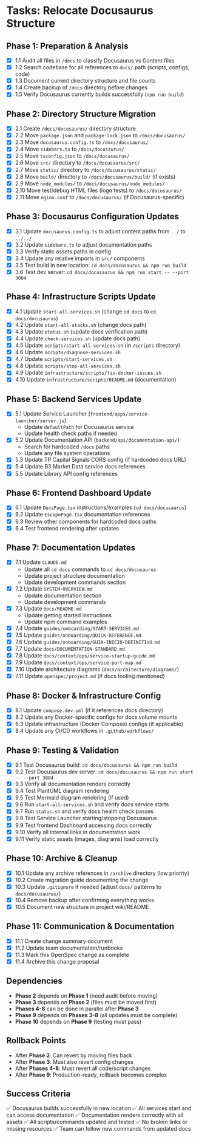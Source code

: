 # Tasks: Relocate Docusaurus Structure

## Phase 1: Preparation & Analysis

- [x] 1.1 Audit all files in `/docs` to classify Docusaurus vs Content files
- [x] 1.2 Search codebase for all references to `docs/` path (scripts, configs, code)
- [x] 1.3 Document current directory structure and file counts
- [x] 1.4 Create backup of `/docs` directory before changes
- [x] 1.5 Verify Docusaurus currently builds successfully (`npm run build`)

## Phase 2: Directory Structure Migration

- [x] 2.1 Create `/docs/docusaurus/` directory structure
- [x] 2.2 Move `package.json` and `package-lock.json` to `/docs/docusaurus/`
- [x] 2.3 Move `docusaurus.config.ts` to `/docs/docusaurus/`
- [x] 2.4 Move `sidebars.ts` to `/docs/docusaurus/`
- [x] 2.5 Move `tsconfig.json` to `/docs/docusaurus/`
- [x] 2.6 Move `src/` directory to `/docs/docusaurus/src/`
- [x] 2.7 Move `static/` directory to `/docs/docusaurus/static/`
- [x] 2.8 Move `build/` directory to `/docs/docusaurus/build/` (if exists)
- [x] 2.9 Move `node_modules/` to `/docs/docusaurus/node_modules/`
- [x] 2.10 Move test/debug HTML files (logo tests) to `/docs/docusaurus/`
- [x] 2.11 Move `nginx.conf` to `/docs/docusaurus/` (if Docusaurus-specific)

## Phase 3: Docusaurus Configuration Updates

- [x] 3.1 Update `docusaurus.config.ts` to adjust content paths from `../` to `../../`
- [x] 3.2 Update `sidebars.ts` to adjust documentation paths
- [x] 3.3 Verify static assets paths in config
- [x] 3.4 Update any relative imports in `src/` components
- [x] 3.5 Test build in new location: `cd docs/docusaurus && npm run build`
- [x] 3.6 Test dev server: `cd docs/docusaurus && npm run start -- --port 3004`

## Phase 4: Infrastructure Scripts Update

- [x] 4.1 Update `start-all-services.sh` (change `cd docs` to `cd docs/docusaurus`)
- [x] 4.2 Update `start-all-stacks.sh` (change docs path)
- [x] 4.3 Update `status.sh` (update docs verification path)
- [x] 4.4 Update `check-services.sh` (update docs path)
- [x] 4.5 Update `scripts/start-all-services.sh` (in `/scripts` directory)
- [x] 4.6 Update `scripts/diagnose-services.sh`
- [x] 4.7 Update `scripts/start-services.sh`
- [x] 4.8 Update `scripts/stop-all-services.sh`
- [x] 4.9 Update `infrastructure/scripts/fix-docker-issues.sh`
- [x] 4.10 Update `infrastructure/scripts/README.md` (documentation)

## Phase 5: Backend Services Update

- [x] 5.1 Update Service Launcher (`frontend/apps/service-launcher/server.js`)
  - Update `defaultPath` for Docusaurus service
  - Update health check paths if needed
- [x] 5.2 Update Documentation API (`backend/api/documentation-api/`)
  - Search for hardcoded `/docs` paths
  - Update any file system operations
- [x] 5.3 Update TP Capital Signals CORS config (if hardcoded docs URL)
- [x] 5.4 Update B3 Market Data service docs references
- [x] 5.5 Update Library API config references

## Phase 6: Frontend Dashboard Update

- [x] 6.1 Update `DocsPage.tsx` instructions/examples (`cd docs/docusaurus`)
- [x] 6.2 Update `EscopoPage.tsx` documentation references
- [x] 6.3 Review other components for hardcoded docs paths
- [x] 6.4 Test frontend rendering after updates

## Phase 7: Documentation Updates

- [x] 7.1 Update `CLAUDE.md`
  - Update all `cd docs` commands to `cd docs/docusaurus`
  - Update project structure documentation
  - Update development commands section
- [x] 7.2 Update `SYSTEM-OVERVIEW.md`
  - Update documentation section
  - Update development commands
- [x] 7.3 Update `docs/README.md`
  - Update getting started instructions
  - Update npm command examples
- [x] 7.4 Update `guides/onboarding/START-SERVICES.md`
- [x] 7.5 Update `guides/onboarding/QUICK-REFERENCE.md`
- [x] 7.6 Update `guides/onboarding/GUIA-INICIO-DEFINITIVO.md`
- [x] 7.7 Update `docs/DOCUMENTATION-STANDARD.md`
- [x] 7.8 Update `docs/context/ops/service-startup-guide.md`
- [x] 7.9 Update `docs/context/ops/service-port-map.md`
- [x] 7.10 Update architecture diagrams (`docs/architecture/diagrams/`)
- [x] 7.11 Update `openspec/project.md` (if docs tooling mentioned)

## Phase 8: Docker & Infrastructure Config

- [x] 8.1 Update `compose.dev.yml` (if it references docs directory)
- [x] 8.2 Update any Docker-specific configs for docs volume mounts
- [x] 8.3 Update infrastructure (Docker Compose) configs (if applicable)
- [x] 8.4 Update any CI/CD workflows in `.github/workflows/`

## Phase 9: Testing & Validation

- [x] 9.1 Test Docusaurus build: `cd docs/docusaurus && npm run build`
- [x] 9.2 Test Docusaurus dev server: `cd docs/docusaurus && npm run start -- --port 3004`
- [x] 9.3 Verify all documentation renders correctly
- [x] 9.4 Test PlantUML diagram rendering
- [x] 9.5 Test Mermaid diagram rendering (if used)
- [x] 9.6 Run `start-all-services.sh` and verify docs service starts
- [x] 9.7 Run `status.sh` and verify docs health check passes
- [x] 9.8 Test Service Launcher starting/stopping Docusaurus
- [x] 9.9 Test frontend Dashboard accessing docs correctly
- [x] 9.10 Verify all internal links in documentation work
- [x] 9.11 Verify static assets (images, diagrams) load correctly

## Phase 10: Archive & Cleanup

- [x] 10.1 Update any archive references in `/archive` directory (low priority)
- [x] 10.2 Create migration guide documenting the change
- [x] 10.3 Update `.gitignore` if needed (adjust `docs/` patterns to `docs/docusaurus/`)
- [x] 10.4 Remove backup after confirming everything works
- [x] 10.5 Document new structure in project wiki/README

## Phase 11: Communication & Documentation

- [x] 11.1 Create change summary document
- [x] 11.2 Update team documentation/runbooks
- [x] 11.3 Mark this OpenSpec change as complete
- [x] 11.4 Archive this change proposal

## Dependencies

- **Phase 2** depends on **Phase 1** (need audit before moving)
- **Phase 3** depends on **Phase 2** (files must be moved first)
- **Phases 4-8** can be done in parallel after **Phase 3**
- **Phase 9** depends on **Phases 3-8** (all updates must be complete)
- **Phase 10** depends on **Phase 9** (testing must pass)

## Rollback Points

- After **Phase 2**: Can revert by moving files back
- After **Phase 3**: Must also revert config changes
- After **Phases 4-8**: Must revert all code/script changes
- After **Phase 9**: Production-ready, rollback becomes complex

## Success Criteria

✅ Docusaurus builds successfully in new location
✅ All services start and can access documentation
✅ Documentation renders correctly with all assets
✅ All scripts/commands updated and tested
✅ No broken links or missing resources
✅ Team can follow new commands from updated docs
